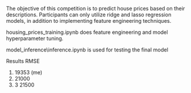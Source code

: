The objective of this competition is to predict house prices based on their descriptions. Participants can only utilize ridge and lasso regression models, in addition to implementing feature engineering techniques.

housing_prices_training.ipynb does feature engineering and model hyperparameter tuning.

model_inference\inference.ipynb is used for testing the final model

Results RMSE
1.  19353 (me)
2. 21000
3. 3 21500
